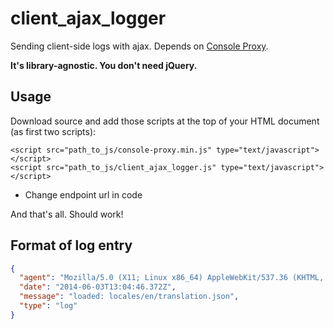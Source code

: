 client_ajax_logger
==================

Sending client-side logs with ajax. Depends on [Console Proxy](https://github.com/bermi/console-proxy).

**It's library-agnostic. You don't need jQuery.**


## Usage

Download source and add those scripts at the top of your HTML document (as first two scripts):

```
<script src="path_to_js/console-proxy.min.js" type="text/javascript"></script>
<script src="path_to_js/client_ajax_logger.js" type="text/javascript"></script>
```

* Change endpoint url in code

And that's all. Should work!

## Format of log entry

```json
{
  "agent": "Mozilla/5.0 (X11; Linux x86_64) AppleWebKit/537.36 (KHTML, like Gecko) Chrome/35.0.1916.114 Safari/537.36",
  "date": "2014-06-03T13:04:46.372Z",
  "message": "loaded: locales/en/translation.json",
  "type": "log"
}
```
